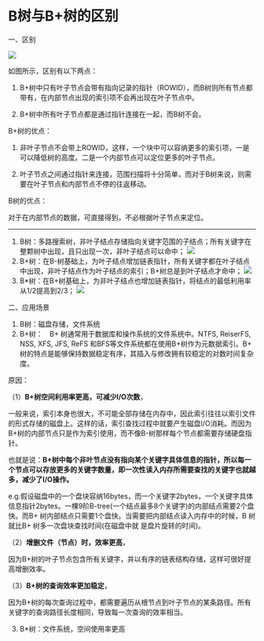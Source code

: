 # B树与B+树的区别 #

一、区别

 ![](http://images2015.cnblogs.com/blog/576154/201609/576154-20160907130956629-1833512478.png)

如图所示，区别有以下两点：

1. B+树中只有叶子节点会带有指向记录的指针（ROWID），而B树则所有节点都带有，在内部节点出现的索引项不会再出现在叶子节点中。

2. B+树中所有叶子节点都是通过指针连接在一起，而B树不会。

 

B+树的优点：

1. 非叶子节点不会带上ROWID，这样，一个块中可以容纳更多的索引项，一是可以降低树的高度。二是一个内部节点可以定位更多的叶子节点。

2. 叶子节点之间通过指针来连接，范围扫描将十分简单，而对于B树来说，则需要在叶子节点和内部节点不停的往返移动。

 

B树的优点：

对于在内部节点的数据，可直接得到，不必根据叶子节点来定位。

---

1. B树：多路搜索树，非叶子结点存储指向关键字范围的子结点；所有关键字在整颗树中出现，且只出现一次，非叶子结点可以命中；
![](http://static.oschina.net/uploads/space/2011/0509/170904_G7rh_135650.jpg)
2. B+树：在B-树基础上，为叶子结点增加链表指针，所有关键字都在叶子结点 中出现，非叶子结点作为叶子结点的索引；B+树总是到叶子结点才命中；
![](http://static.oschina.net/uploads/space/2011/0509/171006_xw1C_135650.jpg)
3. B*树：在B+树基础上，为非叶子结点也增加链表指针，将结点的最低利用率从1/2提高到2/3；
![](http://static.oschina.net/uploads/space/2011/0509/171056_sAnR_135650.jpg)

二、应用场景

1. B树：磁盘存储，文件系统
2. B+树：　B+ 树通常用于数据库和操作系统的文件系统中。NTFS, ReiserFS, NSS, XFS, JFS, ReFS 和BFS等文件系统都在使用B+树作为元数据索引。B+ 树的特点是能够保持数据稳定有序，其插入与修改拥有较稳定的对数时间复杂度。

原因：

（1）**B+树空间利用率更高，可减少I/O次数**，
         
一般来说，索引本身也很大，不可能全部存储在内存中，因此索引往往以索引文件的形式存储的磁盘上。这样的话，索引查找过程中就要产生磁盘I/O消耗。而因为B+树的内部节点只是作为索引使用，而不像B-树那样每个节点都需要存储硬盘指针。
         
也就是说：**B+树中每个非叶节点没有指向某个关键字具体信息的指针，所以每一个节点可以存放更多的关键字数量，即一次性读入内存所需要查找的关键字也就越多，减少了I/O操作。**

e.g.假设磁盘中的一个盘块容纳16bytes，而一个关键字2bytes，一个关键字具体信息指针2bytes。一棵9阶B-tree(一个结点最多8个关键字)的内部结点需要2个盘快。而B+ 树内部结点只需要1个盘快。当需要把内部结点读入内存中的时候，B 树就比B+ 树多一次盘块查找时间(在磁盘中就   是盘片旋转的时间)。

（2）**增删文件（节点）时，效率更高**，

因为B+树的叶子节点包含所有关键字，并以有序的链表结构存储，这样可很好提高增删效率。
    
（3）**B+树的查询效率更加稳定**，
   
因为B+树的每次查询过程中，都需要遍历从根节点到叶子节点的某条路径。所有关键字的查询路径长度相同，导致每一次查询的效率相当。

3. B*树：文件系统，空间使用率更高